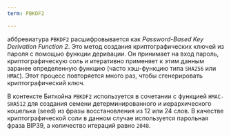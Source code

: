 ```yaml
---
term: PBKDF2

---
```

аббревиатура `PBKDF2` расшифровывается как *Password-Based Key Derivation Function 2*. Это метод создания криптографических ключей из пароля с помощью функции деривации. Он принимает на вход пароль, криптографическую соль и итеративно применяет к этим данным заранее определенную функцию (часто хэш-функцию типа `SHA256` или `HMAC`). Этот процесс повторяется много раз, чтобы сгенерировать криптографический ключ.

В контексте Биткойна `PBKDF2` используется в сочетании с функцией `HMAC-SHA512` для создания семени детерминированного и иерархического кошелька (seed) из фразы восстановления из 12 или 24 слов. В качестве криптографической соли в данном случае используется парольная фраза BIP39, а количество итераций равно `2048`.
